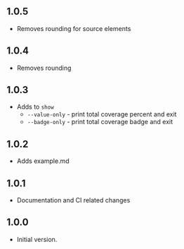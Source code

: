 ## 1.0.5

- Removes rounding for source elements

## 1.0.4

- Removes rounding

## 1.0.3

- Adds to `show`
  - `--value-only` - print total coverage percent and exit
  - `--badge-only` - print total coverage badge and exit

## 1.0.2

- Adds example.md

## 1.0.1

- Documentation and CI related changes

## 1.0.0

- Initial version.
